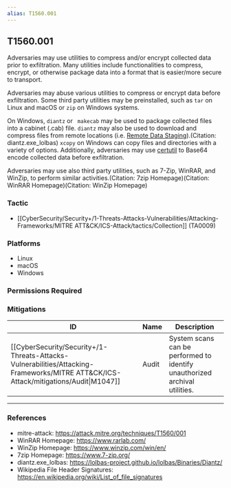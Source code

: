 ```yaml
---
alias: T1560.001
---
```


## T1560.001

Adversaries may use utilities to compress and/or encrypt collected data prior to exfiltration. Many utilities include functionalities to compress, encrypt, or otherwise package data into a format that is easier/more secure to transport.

Adversaries may abuse various utilities to compress or encrypt data before exfiltration. Some third party utilities may be preinstalled, such as <code>tar</code> on Linux and macOS or <code>zip</code> on Windows systems. 

On Windows, <code>diantz</code> or <code> makecab</code> may be used to package collected files into a cabinet (.cab) file. <code>diantz</code> may also be used to download and compress files from remote locations (i.e. [Remote Data Staging](https://attack.mitre.org/techniques/T1074/002)).(Citation: diantz.exe_lolbas) <code>xcopy</code> on Windows can copy files and directories with a variety of options. Additionally, adversaries may use [certutil](https://attack.mitre.org/software/S0160) to Base64 encode collected data before exfiltration. 

Adversaries may use also third party utilities, such as 7-Zip, WinRAR, and WinZip, to perform similar activities.(Citation: 7zip Homepage)(Citation: WinRAR Homepage)(Citation: WinZip Homepage)


### Tactic
- [[CyberSecurity/Security+/1-Threats-Attacks-Vulnerabilities/Attacking-Frameworks/MITRE ATT&CK/ICS-Attack/tactics/Collection]] (TA0009)

### Platforms
- Linux
- macOS
- Windows

### Permissions Required

### Mitigations

| ID | Name | Description |
| --- | --- | --- |
| [[CyberSecurity/Security+/1-Threats-Attacks-Vulnerabilities/Attacking-Frameworks/MITRE ATT&CK/ICS-Attack/mitigations/Audit\|M1047]] | Audit | System scans can be performed to identify unauthorized archival utilities. |


---
### References

- mitre-attack: https://attack.mitre.org/techniques/T1560/001
- WinRAR Homepage: https://www.rarlab.com/
- WinZip Homepage: https://www.winzip.com/win/en/
- 7zip Homepage: https://www.7-zip.org/
- diantz.exe_lolbas: https://lolbas-project.github.io/lolbas/Binaries/Diantz/
- Wikipedia File Header Signatures: https://en.wikipedia.org/wiki/List_of_file_signatures
